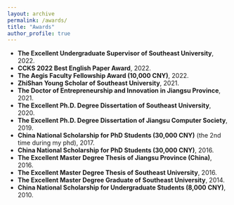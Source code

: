 ```yaml
---
layout: archive
permalink: /awards/
title: "Awards"
author_profile: true
---
```

* **The Excellent Undergraduate Supervisor of Southeast University**, 2022.
* **CCKS 2022 Best English Paper Award**, 2022.
* **The Aegis Faculty Fellowship Award (10,000 CNY)**, 2022.
* **ZhiShan Young Scholar of Southeast University**, 2021.
* **The Doctor of Entrepreneurship and Innovation in Jiangsu Province**, 2021.
* **The Excellent Ph.D. Degree Dissertation of Southeast University**, 2020.
* **The Excellent Ph.D. Degree Dissertation of Jiangsu Computer Society**, 2019.
* **China National Scholarship for PhD Students (30,000 CNY)** (the 2nd time during my phd), 2017.
* **China National Scholarship for PhD Students (30,000 CNY)**, 2016.
* **The Excellent Master Degree Thesis of Jiangsu Province (China)**, 2016.
* **The Excellent Master Degree Thesis of Southeast University**, 2016.
* **The Excellent Master Degree Graduate of Southeast University**, 2014.
* **China National Scholarship for Undergraduate Students (8,000 CNY)**, 2010.